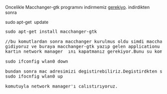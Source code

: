 Oncelikle Macchanger-gtk programını indirmemiz <a href="http://pkgs.org/ubuntu-12.04/ubuntu-universe-i386/macchanger-gtk_1.1-4_all.deb.html">gerekiyo</a>.
indirdikten sonra

sudo apt-get  update
<pre>sudo apt-get install macchanger-gtk

//bu komutlardan sonra macchanger kurulmus oldu simdi macchanger ı calsıtıralım Alt+F2 tus kombinasyonuyla application a
gidiyoruz ve buraya macchanger-gtk yazıp gelen applicationu calıstırıyoruz.Mac adresi degistirmek icin oncelikle degistireceginiz
kartın network manager  ını kapatmanız gerekiyor.Bunu su komutla gerceklestirebiliriz

sudo ifconfig wlan0 down

bundan sonra mac adresimizi degistirebiliriz.Degistirdkten sonra tekrar
sudo ifocnfig wlan0 up 

komutuyla network manager'ı calıstırıyoruz.

</pre>
&nbsp;